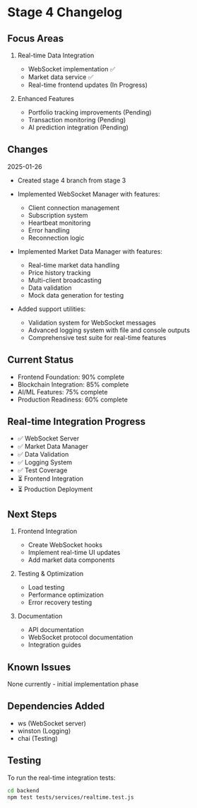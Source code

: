 # Stage 4 Changelog

## Focus Areas
1. Real-time Data Integration
   - WebSocket implementation ✅
   - Market data service ✅
   - Real-time frontend updates (In Progress)

2. Enhanced Features
   - Portfolio tracking improvements (Pending)
   - Transaction monitoring (Pending)
   - AI prediction integration (Pending)

## Changes
2025-01-26
- Created stage 4 branch from stage 3
- Implemented WebSocket Manager with features:
  * Client connection management
  * Subscription system
  * Heartbeat monitoring
  * Error handling
  * Reconnection logic

- Implemented Market Data Manager with features:
  * Real-time market data handling
  * Price history tracking
  * Multi-client broadcasting
  * Data validation
  * Mock data generation for testing

- Added support utilities:
  * Validation system for WebSocket messages
  * Advanced logging system with file and console outputs
  * Comprehensive test suite for real-time features

## Current Status
- Frontend Foundation: 90% complete
- Blockchain Integration: 85% complete
- AI/ML Features: 75% complete
- Production Readiness: 60% complete

## Real-time Integration Progress
- ✅ WebSocket Server
- ✅ Market Data Manager
- ✅ Data Validation
- ✅ Logging System
- ✅ Test Coverage
- ⏳ Frontend Integration
- ⏳ Production Deployment

## Next Steps
1. Frontend Integration
   - Create WebSocket hooks
   - Implement real-time UI updates
   - Add market data components

2. Testing & Optimization
   - Load testing
   - Performance optimization
   - Error recovery testing

3. Documentation
   - API documentation
   - WebSocket protocol documentation
   - Integration guides

## Known Issues
None currently - initial implementation phase

## Dependencies Added
- ws (WebSocket server)
- winston (Logging)
- chai (Testing)

## Testing
To run the real-time integration tests:
```bash
cd backend
npm test tests/services/realtime.test.js
